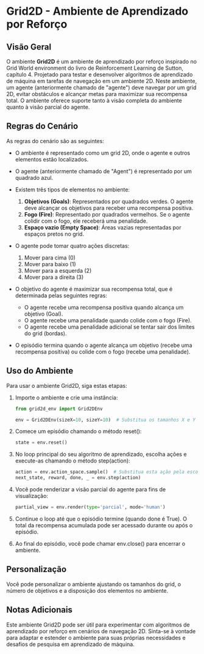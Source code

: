 # Grid2D - Ambiente de Aprendizado por Reforço

## Visão Geral

O ambiente **Grid2D** é um ambiente de aprendizado por reforço inspirado no Grid World environment do livro de Reinforcement Learning de Sutton, capítulo 4. Projetado para testar e desenvolver algoritmos de aprendizado de máquina em tarefas de navegação em um ambiente 2D. Neste ambiente, um agente (anteriormente chamado de "agente") deve navegar por um grid 2D, evitar obstáculos e alcançar metas para maximizar sua recompensa total. O ambiente oferece suporte tanto à visão completa do ambiente quanto à visão parcial do agente.

## Regras do Cenário

As regras do cenário são as seguintes:

- O ambiente é representado como um grid 2D, onde o agente e outros elementos estão localizados.

- O agente (anteriormente chamado de "Agent") é representado por um quadrado azul.

- Existem três tipos de elementos no ambiente:
  1. **Objetivos (Goals)**: Representados por quadrados verdes. O agente deve alcançar os objetivos para receber uma recompensa positiva.
  2. **Fogo (Fire)**: Representado por quadrados vermelhos. Se o agente colidir com o fogo, ele receberá uma penalidade.
  3. **Espaço vazio (Empty Space)**: Áreas vazias representadas por espaços pretos no grid.

- O agente pode tomar quatro ações discretas:
  1. Mover para cima (0)
  2. Mover para baixo (1)
  3. Mover para a esquerda (2)
  4. Mover para a direita (3)

- O objetivo do agente é maximizar sua recompensa total, que é determinada pelas seguintes regras:
  - O agente recebe uma recompensa positiva quando alcança um objetivo (Goal).
  - O agente recebe uma penalidade quando colide com o fogo (Fire).
  - O agente recebe uma penalidade adicional se tentar sair dos limites do grid (bordas).

- O episódio termina quando o agente alcança um objetivo (recebe uma recompensa positiva) ou colide com o fogo (recebe uma penalidade).

## Uso do Ambiente

Para usar o ambiente Grid2D, siga estas etapas:

1. Importe o ambiente e crie uma instância:
   ```python
   from grid2d_env import Grid2DEnv

   env = Grid2DEnv(sizeX=10, sizeY=10)  # Substitua os tamanhos X e Y conforme necessário

2. Comece um episódio chamando o método reset():

   ```python
   state = env.reset()

3. No loop principal do seu algoritmo de aprendizado, escolha ações e execute-as chamando o método step(action):

   ```python
   action = env.action_space.sample()  # Substitua esta ação pela escolha do seu agente
   next_state, reward, done, _ = env.step(action)

4. Você pode renderizar a visão parcial do agente para fins de visualização:

    ```python
    partial_view = env.render(type='parcial', mode='human')

5. Continue o loop até que o episódio termine (quando done é True). O total da recompensa acumulada pode ser acessado durante ou após o episódio.

6. Ao final do episódio, você pode chamar env.close() para encerrar o ambiente.

## Personalização
Você pode personalizar o ambiente ajustando os tamanhos do grid, o número de objetivos e a disposição dos elementos no ambiente.

## Notas Adicionais
Este ambiente Grid2D pode ser útil para experimentar com algoritmos de aprendizado por reforço em cenários de navegação 2D. Sinta-se à vontade para adaptar e estender o ambiente para suas próprias necessidades e desafios de pesquisa em aprendizado de máquina.
